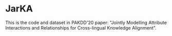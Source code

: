 # JarKA
This is the code and dataset in PAKDD'20 paper: "Jointly Modelling Attribute Interactions and Relationships for Cross-lingual Knowledge Alignment".
